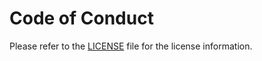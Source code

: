 # Code of Conduct

Please refer to the [LICENSE](https://codeberg.org/Zusty/Zoi/src/branch/main/LICENSE) file for the license information.
